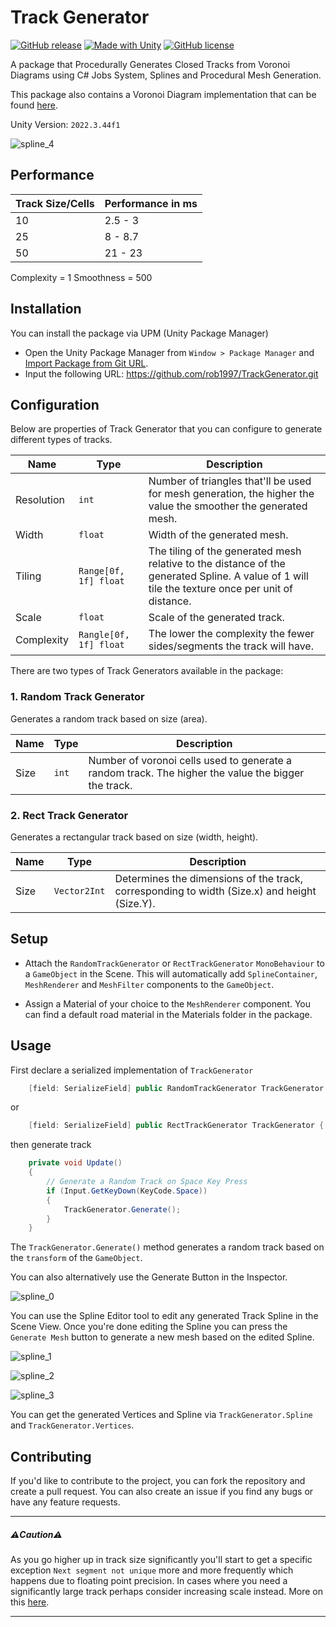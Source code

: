# Track Generator
[![GitHub release](https://img.shields.io/github/v/release/rob1997/TrackGenerator?include_prereleases)](https://github.com/rob1997/TrackGenerator/releases)
[![Made with Unity](https://img.shields.io/badge/Made%20with-Unity-57b9d3.svg?style=flat&logo=unity)](https://unity3d.com)
[![GitHub license](https://img.shields.io/github/license/rob1997/TrackGenerator)](https://opensource.org/licenses/MIT)

A package that Procedurally Generates Closed Tracks from Voronoi Diagrams using C# Jobs System, Splines and Procedural Mesh Generation.

This package also contains a Voronoi Diagram implementation that can be found [here](./Runtime/Scripts/Voronoi/README.md).

Unity Version: `2022.3.44f1`

![spline_4](./~docs/spline_4.png)

## Performance

| Track Size/Cells | Performance in ms |
|------------------|-------------------|
| 10               | 2.5 - 3           |
| 25               | 8 - 8.7           |
| 50               | 21 - 23           |

Complexity = 1
Smoothness = 500

## Installation
You can install the package via UPM (Unity Package Manager)
- Open the Unity Package Manager from `Window > Package Manager` and [Import Package from Git URL](https://docs.unity3d.com/Manual/upm-ui-giturl.html).
- Input the following URL: https://github.com/rob1997/TrackGenerator.git

## Configuration

Below are properties of Track Generator that you can configure to generate different types of tracks.

| **Name**   | **Type**               | **Description**                                                                                                                                  |
|------------|------------------------|--------------------------------------------------------------------------------------------------------------------------------------------------|
| Resolution | `int`                  | Number of triangles that'll be used for mesh generation, the higher the value the smoother the generated mesh.                                   |
| Width      | `float`                | Width of the generated mesh.                                                                                                                     |
| Tiling     | `Range[0f, 1f] float`  | The tiling of the generated mesh relative to the distance of the generated Spline. A value of 1 will tile the texture once per unit of distance. |
| Scale      | `float`                | Scale of the generated track.                                                                                                                    |
| Complexity | `Rangle[0f, 1f] float` | The lower the complexity the fewer sides/segments the track will have.                                                                           |

There are two types of Track Generators available in the package:

### 1. Random Track Generator

Generates a random track based on size (area).

| **Name** | **Type**               | **Description**                                                                                     |
|----------|------------------------|-----------------------------------------------------------------------------------------------------|
| Size     | `int`                  | Number of voronoi cells used to generate a random track. The higher the value the bigger the track. |

### 2. Rect Track Generator

Generates a rectangular track based on size (width, height).

| **Name** | **Type**     | **Description**                                                                              |
|----------|--------------|----------------------------------------------------------------------------------------------|
| Size     | `Vector2Int` | Determines the dimensions of the track, corresponding to width (Size.x) and height (Size.Y). |

## Setup

- Attach the `RandomTrackGenerator` or `RectTrackGenerator` `MonoBehaviour` to a `GameObject` in the Scene.  This will automatically add `SplineContainer`, `MeshRenderer` and `MeshFilter` components to the `GameObject`.


- Assign a Material of your choice to the `MeshRenderer` component. You can find a default road material in the Materials folder in the package.

## Usage

First declare a serialized implementation of `TrackGenerator`

```csharp
    [field: SerializeField] public RandomTrackGenerator TrackGenerator { get; private set; }
```

or

```csharp
    [field: SerializeField] public RectTrackGenerator TrackGenerator { get; private set; }
```

then generate track

```csharp
    private void Update()
    {
        // Generate a Random Track on Space Key Press
        if (Input.GetKeyDown(KeyCode.Space))
        {
            TrackGenerator.Generate();
        }
    }
```
The `TrackGenerator.Generate()` method generates a random track based on the `transform` of the `GameObject`.

You can also alternatively use the Generate Button in the Inspector.

![spline_0](./~docs/spline_0.png)

You can use the Spline Editor tool to edit any generated Track Spline in the Scene View. Once you're done editing the Spline you can press the `Generate Mesh` button to generate a new mesh based on the edited Spline.

![spline_1](./~docs/spline_1.png)

![spline_2](./~docs/spline_2.png)

![spline_3](./~docs/spline_3.png)

You can get the generated Vertices and Spline via `TrackGenerator.Spline` and `TrackGenerator.Vertices`.

## Contributing

If you'd like to contribute to the project, you can fork the repository and create a pull request. You can also create an issue if you find any bugs or have any feature requests.

---

##### **⚠️Caution⚠️**

As you go higher up in track size significantly you'll start to get a specific exception `Next segment not unique` more and more frequently which happens due to floating point precision. In cases where you need a significantly large track perhaps consider increasing scale instead. More on this [here](Runtime/Scripts/Voronoi/README.md#caution).

---